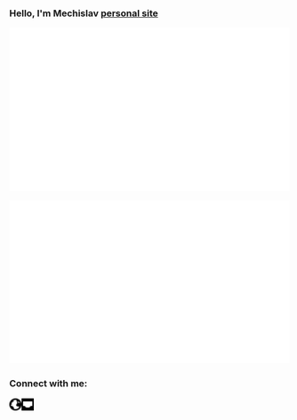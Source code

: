 ### Hello, I'm Mechislav [personal site](https://pugavkomm.github.io/#/)

![image](https://github.com/Pugavkomm/Pugavkomm-github-stats/blob/master/generated/languages.svg) 
 
![image](https://github.com/Pugavkomm/Pugavkomm-github-stats/blob/master/generated/overview.svg)

### Connect with me:
[<img align="left" alt="pugavkomm.github.io/#/" width="22px" src="https://raw.githubusercontent.com/iconic/open-iconic/master/svg/globe.svg" />][website]

[<img align="left" alt="codeSTACKr.com" width="22px" src="https://github.com/iconic/open-iconic/blob/master/svg/inbox.svg" />][website]


[website]: https://pugavkomm.github.io/#/
[course]: http://vsCodeHero.com
[twitter]: https://twitter.com/codeSTACKr
